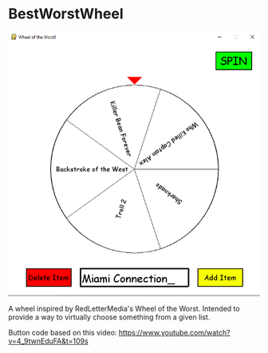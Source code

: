 # BestWorstWheel

![Demonstration Image](demonstrationImage.png)

A wheel inspired by RedLetterMedia's Wheel of the Worst. Intended to provide a way to virtually choose something from a given list.

Button code based on this video: https://www.youtube.com/watch?v=4_9twnEduFA&t=109s